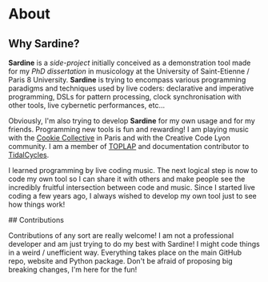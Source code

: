 # About

## Why Sardine?

**Sardine** is a *side-project* initially conceived as a demonstration tool made for my *PhD dissertation* in musicology at the University of Saint-Etienne / Paris 8 University. **Sardine** is trying to encompass various programming paradigms and techniques used by live coders: declarative and imperative programming, DSLs for pattern processing, clock synchronisation with other tools, live cybernetic performances, etc...

Obviously, I'm also trying to develop **Sardine** for my own usage and for my friends. Programming new tools is fun and rewarding! I am playing music with the [Cookie Collective](https://cookie.paris/) in Paris and with the Creative Code Lyon community. I am a member of [TOPLAP](https://toplap.org/) and documentation contributor to [TidalCycles](https://tidalcycles.org/).

I learned programming by live coding music. The next logical step is now to code my own tool so I can share it with others and make people see the incredibly fruitful intersection between code and music.  Since I started live coding a few years ago, I always wished to develop my own tool just to see how things work!

## Contributions

Contributions of any sort are really welcome! I am not a professional developer and am just trying to do my best with Sardine! I might code things in a weird / unefficient way. Everything takes place on the main GitHub repo, website and Python package. Don't be afraid of proposing big breaking changes, I'm here for the fun!